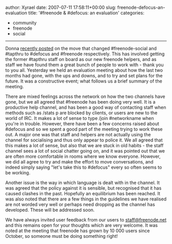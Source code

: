 author: Xyrael
date: 2007-07-11 17:58:11+00:00
slug: freenode-defocus-an-evaluation
title: '#freenode & #defocus: an evaluation'
categories:
- community
- freenode
- social
---

Donna [recently posted](http://blog.freenode.net/?p=41) on the move that changed #freenode-social and #tapthru to #defocus and #freenode respectively. This has involved getting the former #tapthru staff on board as our new freenode helpers, and as staff we have found them a great bunch of people to work with - thank you to you all. Yesterday we held an evaluation meeting about how the last two months had gone, with the ups and downs, and to try and set plans for the future. It was a constructive event; what follows us a brief summary of the meeting.<!-- more -->



There are mixed feelings across the network on how the two channels have gone, but we all agreed that #freenode has been doing very well. It is a productive help channel, and has been a good way of contacting staff when methods such as /stats p are blocked by clients, or users are new to the world of IRC. It makes a lot of sense to type /join #networkname when you're in trouble. However, there have been a few concerns raised about #defocus and so we spent a good part of the meeting trying to work these out. A major one was that staff and helpers are not actually using the channel for socialising and thus only appear to police it. We all agreed that this makes a lot of sense, but also that we are stuck in old habits - the staff channel sees a lot of social chatter going on, and it was pointed out that we are often more comfortable in rooms where we know everyone. However, we did all agree to try and make the effort to move conversations, and indeed simply saying "let's take this to #defocus" every so often seems to be working.



Another issue is the way in which language is dealt with in the channel. It was agreed that the policy against it is sensible, but recognised that it has caused clashes in the past. Hopefully an equilibrium has been reached. It was also noted that there are a few things in the guidelines we have realised are not worded very well or perhaps need dropping as the channel has developed. These will be addressed soon.



We have always invited user feedback from our users to <staff@freenode.net> and this remains open for your thoughts which are very welcome. It was noted at the meeting that freenode has grown by 10 000 users since October, so someone must be doing something right!
